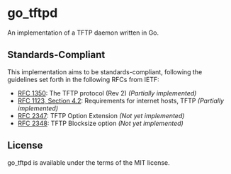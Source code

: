 # go_tftpd

An implementation of a TFTP daemon written in Go.

## Standards-Compliant

This implementation aims to be standards-compliant, following the guidelines set forth in the following RFCs from IETF:

* [RFC 1350](http://tools.ietf.org/html/rfc1350): The TFTP protocol (Rev 2) *(Partially implemented)*
* [RFC 1123, Section 4.2](http://tools.ietf.org/html/rfc1123#page-44): Requirements for internet hosts, TFTP *(Partially implemented)*
* [RFC 2347](http://tools.ietf.org/html/rfc2347): TFTP Option Extension *(Not yet implemented)*
* [RFC 2348](http://tools.ietf.org/html/rfc2348): TFTP Blocksize option *(Not yet implemented)*

## License

go_tftpd is available under the terms of the MIT license.
